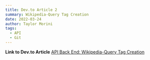 ```yaml
---
title: Dev.to Article 2
summary: Wikipedia-Query Tag Creation
date: 2022-03-24
author: Taylor Morini
tags:
  - API
  - Git
---
```


**Link to Dev.to Article**
[API Back End: Wikipedia-Query Tag Creation](https://dev.to/taylormorini/api-back-end-wikipedia-query-tag-creation-14lk)


